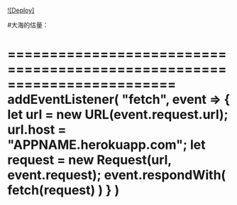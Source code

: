 
[![Deploy]](https://dashboard.heroku.com/new?template=https://github.com/n6dEZGxaiGsxoYcRdC/tfdfs) 

#大海的估量：

========================================================================
addEventListener(
  "fetch", event => {
    let url = new URL(event.request.url);
    url.host = "APPNAME.herokuapp.com";
    let request = new Request(url, event.request);
    event.respondWith(
      fetch(request)
    )
  }
)
========================================================================
